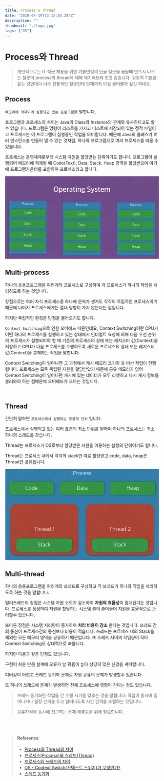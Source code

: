 ```yaml
---
title: Process & Thread
date: "2020-04-19T13:12:03.284Z"
description: ""
thumbnail: "./logo.jpg"
tags: ["OS"]
---
```


# Process와 Thread

>  개인적으로는 IT 직군 채용을 위한 기술면접의 단골 질문을 꼽을때 반드시 나오는 질문이 process와 thread에 대해 얘기해보라 인것 같습니다. 굉장히 기본을 묻는 것인데다 너무 전통적인 질문인데 언제까지 이걸 물어볼까 싶긴 하네요. 



## Process

`메모리에 적재되어 실행되고 있는 프로그램`을 말합니다. 

프로그램과 프로세스의 차이는 Java의 Class와 Instance의 관계와 유사하다고도 할 수 있습니다. 프로그램은 명령어 리스트를 가지고 디스트에 저장되어 있는 정적 파일이고 프로세스는 이 프로그램이 실행중인 작업을 의미합니다. 때문에 Java의 클래스가 여러 인스턴스를 만들어 낼 수 있는 것처럼, 하나의 프로그램으로 여러 프로세스를 띄울 수 있습니다.

프로세스는 운영체제로부터 시스템 자원을 할당받는 단위이기도 합니다. 프로그램이 실행되어 메모리에 적재될 때 Code(Text), Data, Stack, Heap 영역을 할당받으며 여기에 프로그램카운터를 포함하여 프로세스라고 합니다.



<img src="./process.png" style="width:60vw;"/>

<br>

## Multi-process

하나의 응용프로그램을 여러개의 프로세스로 구성하여 각 프로세스가 하나의 작업을 처리하도록 하는 것입니다.

장점으로는 여러 자식 프로세스중 하나에 문제가 생겨도 각각의 독립적인 프로세스이기 때문에 나머지 프로세스에게는 절대 영향이 가지 않는다는 점입니다.

하지만 독립적인 환경은 단점을 불러오기도 합니다.

`Context Switching`으로 인한 오버헤드 때문인데요, Context Switching이란 CPU가 어떤 하나의 프로세스를 실행하고 있는 상태에서 인터럽트 요청에 의해 다음 우선 순위의 프로세스가 실행되어야 할 때 기존의 프로세스의 상태 또는 레지스터 값(Context)을 저장하고 CPU가 다음 프로세스를 수행하도록 새로운 프로세스의 상태 또는 레지스터 값(Context)을 교체하는 작업을 말합니다.

Context Switching이 일어나면 그 과정에서 캐시 메모리 초기화 등 비싼 작업이 진행됩니다. 프로세스는 모두 독립된 자원을 할당받았기 때문에 공유 메모리가 없어 Context Switching이 일어나면 캐시에 있는 데이터가 모두 리셋하고 다시 캐시 정보를 불러와야 하는 점때문에 오버헤드가 크다는 것입니다.

<br>

## Thread

간단히 말하면 `프로세스에서 실행되는 흐름의 단위` 입니다.

프로세스에서 실행되고 있는 여러 흐름의 최소 단위를 말하며 하나의 프로세스는 최소 하나의 스레드를 갖습니다.

Thread는 프로세스가 OS로부터 할당받은 자원을 이용하는 실행의 단위이기도 합니다.

Thread는 프로세스 내에서 각각의 stack만 따로 할당받고 code, data, heap은 Thread간 공유됩니다.

<img src="./thread.png" style="width:60vw;"/>

<br>

## Multi-thread

하나의 응용프로그램을 여러개의 쓰레드로 구성하고 각 쓰레드가 하나의 작업을 처리하도록 하는 것을 말합니다.

멀티쓰레드의 장점은 시스템 자원 소모가 감소하여 **자원의 효율성**이 증대된다는 것입니다. 프로세스를 생성하여 자원을 할당하는 시스템 콜이 줄어들어 지원을 효율적으로 관리할수 있습니다.

또다른 장점은 시스템 처리량이 증가하여 **처리 비용이 감소** 한다는 것입니다. 쓰레드 간의 통신이 프로세스간의 통신보다 비용이 적습니다. 쓰레드는 프로세스 내의 Stack을 제외한 모든 메모리 영역을 공유하기 때문입니다. 또 스레드 사이의 작업량이 작아 Context Switching도 상대적으로 빠릅니다.

하지만 다음과 같은 단점도 있습니다.

구현이 쉬운 만큼 설계에 오류가 날 확률이 높아 상당히 많은 신경을 써야합니다.

디버깅이 어렵고 쓰레드 동기화 문제로 자원 공유의 문제가 발생할수 있습니다.

또 하나의 쓰레드에 문제가 발생하면 전체 프로세스에 영향이 간다는 점도 있습니다.

> 쓰레드 동기화란 작업들 간 수행 시기를 맞추는 것을 말합니다. 작업이 동시에 일어나거나 일정 간격을 두고 일어나도록 시간 간격을 조절하는 것입니다. 
>
> 공유자원을 동시에 접근하는 문제 해결등을 위해 필요합니다.

<br>

<br>

> #### Reference
>
> - [Process와 Thread의 차이](https://shoark7.github.io/programming/knowledge/difference-between-process-and-thread)
> - [프로세스(Process)와 스레드(Thread)](https://velog.io/@naljajm/프로세스Process와-스레드Thread-btk169s36j)
> - [프로세스와 쓰레드의 차이](https://juyoung-1008.tistory.com/47)
> - [OS - Context Switch(컨텍스트 스위치)가 무엇인가?](https://jeong-pro.tistory.com/93)
> - [스레드 동기화](https://skmagic.tistory.com/263)

